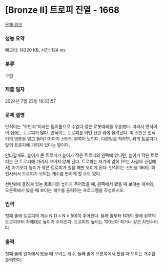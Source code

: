 # [Bronze II] 트로피 진열 - 1668 

[문제 링크](https://www.acmicpc.net/problem/1668) 

### 성능 요약

메모리: 14220 KB, 시간: 124 ms

### 분류

구현

### 제출 일자

2024년 7월 23일 16:53:57

### 문제 설명

<p>민식이는 “오민식”이라는 팀이름으로 수없이 많은 로봇대회를 우승했다. 따라서 민식이의 집에는 트로피가 많다. 민식이는 트로피를 어떤 선반 위에 올려놨다. 이 선반은 민식이의 방문을 열고 들어가자마자 선반의 왼쪽이 보인다. 다른말로 하자면, 뒤의 트로피가 앞의 트로피에 가려져 있다는 말이다.</p>

<p>안타깝게도, 높이가 큰 트로피가 높이가 작은 트로피의 왼쪽에 있다면, 높이가 작은 트로피는 큰 트로피에 가려서 보이지 않게 된다. 트로피는 자기의 앞에 (보는 사람의 관점에서) 자기보다 높이가 작은 트로피가 있을 때만 보이게 된다. 민식이는 선반을 180도 회전시켜서 트로피가 보이는 개수를 변하게 할 수도 있다.</p>

<p>선반위에 올려져 있는 트로피의 높이가 주어졌을 때, 왼쪽에서 봤을 때 보이는 개수와, 오른쪽에서 봤을 때 보이는 개수를 출력하는 프로그램을 작성하시오.</p>

### 입력 

 <p>첫째 줄에 트로피의 개수 N (1 ≤ N ≤ 50)이 주어진다. 둘째 줄부터 N개의 줄에 왼쪽의 트로피부터 차례대로 높이가 주어진다. 트로피의 높이는 100보다 작거나 같은 자연수이다.</p>

### 출력 

 <p>첫째 줄에 왼쪽에서 봤을 때 보이는 개수, 둘째 줄에 오른쪽에서 봤을 때 보이는 개수를 출력한다.</p>

